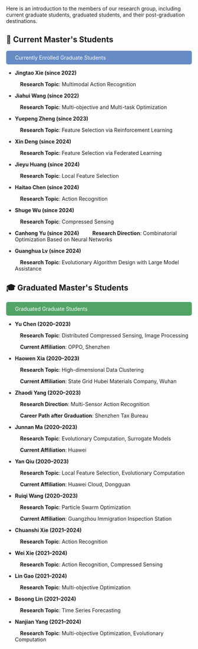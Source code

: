 Here is an introduction to the members of our research group, including current graduate students, graduated students, and their post-graduation destinations.

## 📖 Current Master's Students

<div style="background-color:rgb(103, 139, 196); color: white; padding: 10px; border-radius: 5px;">&emsp;Currently Enrolled Graduate Students</div>

- **Jingtao Xie (since 2022)**  

  &emsp;**Research Topic**: Multimodal Action Recognition

- **Jiahui Wang (since 2022)**  

  &emsp;**Research Topic**: Multi-objective and Multi-task Optimization

- **Yuepeng Zheng (since 2023)**  

  &emsp;**Research Topic**: Feature Selection via Reinforcement Learning

- **Xin Deng (since 2024)**  

  &emsp;**Research Topic**: Feature Selection via Federated Learning

- **Jieyu Huang (since 2024)**  

  &emsp;**Research Topic**: Local Feature Selection

- **Haitao Chen (since 2024)**  

  &emsp;**Research Topic**: Action Recognition

- **Shuge Wu (since 2024)**  

  &emsp;**Research Topic**: Compressed Sensing

- **Canhong Yu (since 2024)**
 
  &emsp;**Research Direction**: Combinatorial Optimization Based on Neural Networks


- **Guanghua Lv (since 2024)**  

  &emsp;**Research Topic**: Evolutionary Algorithm Design with Large Model Assistance



## 🎓 Graduated Master's Students

<div style="background-color: rgb(83, 163, 103); color: white; padding: 10px; border-radius: 5px;">&emsp;Graduated Graduate Students</div>

- **Yu Chen (2020–2023)**  

  &emsp;**Research Topic**: Distributed Compressed Sensing, Image Processing  

  &emsp;**Current Affiliation**: OPPO, Shenzhen

- **Haowen Xia (2020–2023)**  

  &emsp;**Research Topic**: High-dimensional Data Clustering  

  &emsp;**Current Affiliation**: State Grid Hubei Materials Company, Wuhan

- **Zhaodi Yang (2020–2023)**

  &emsp;**Research Direction**: Multi-Sensor Action Recognition

  &emsp;**Career Path after Graduation**: Shenzhen Tax Bureau

- **Junnan Ma (2020–2023)**  

  &emsp;**Research Topic**: Evolutionary Computation, Surrogate Models 

  &emsp;**Current Affiliation**: Huawei

- **Yan Qiu (2020–2023)**  

  &emsp;**Research Topic**: Local Feature Selection, Evolutionary Computation  

  &emsp;**Current Affiliation**: Huawei Cloud, Dongguan


- **Ruiqi Wang (2020–2023)**  

  &emsp;**Research Topic**: Particle Swarm Optimization  

  &emsp;**Current Affiliation**: Guangzhou Immigration Inspection Station

- **Chuanshi Xie (2021–2024)**  

  &emsp;**Research Topic**: Action Recognition

- **Wei Xie (2021–2024)**  

  &emsp;**Research Topic**: Action Recognition, Compressed Sensing

- **Lin Gao (2021–2024)**  

  &emsp;**Research Topic**: Multi-objective Optimization

- **Bosong Lin (2021–2024)**  

  &emsp;**Research Topic**: Time Series Forecasting

- **Nanjian Yang (2021–2024)**  

  &emsp;**Research Topic**: Multi-objective Optimization, Evolutionary Computation

